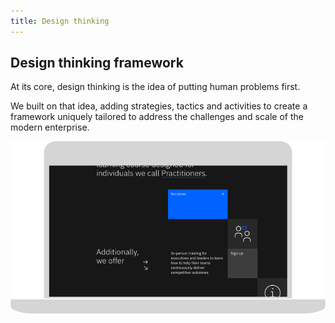 ```yaml
---
title: Design thinking
---
```


<grid background="white">
<column lg="12" offset_lg="2">

## Design thinking framework

At its core, design thinking is the idea
of putting human problems first.

We built on that idea, adding strategies, tactics and activities to create a framework uniquely tailored to address the challenges and scale of the modern enterprise.

</column>
</grid>

<tile
  size="md"
  background="#C5DEFF"
  title_one="Explore how you and your business can take advantage of our entire platform."
  tile_name="Enterprise Design Thinking">
  <img src="../../global/images/lg_design_thinking.png" alt="Geometric shapes"/>
</tile>
